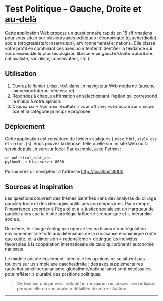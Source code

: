 # Test Politique – Gauche, Droite et [au‑delà](https://ouaisfieu.github.io/beta-test-politique/goodies/underground_test_quiz.html)

Cette [application Web](https://ouaisfieu.github.io/beta-test-politique/) propose un questionnaire rapide en 15 affirmations pour
vous situer sur plusieurs axes politiques : économique (gauche/droite), social
(progressiste/conservateur), environnemental et national. Elle classe votre
profil en combinant ces axes pour tenter d'identifier la tendance qui vous
ressemble le plus (écologiste, libertaire de gauche/droite, autoritaire,
nationaliste, socialiste, conservateur, etc.).

## Utilisation

1. Ouvrez le fichier `index.html` dans un navigateur Web moderne (aucune
   connexion Internet nécessaire).
2. Répondez à chaque affirmation en sélectionnant l'option qui correspond le
   mieux à votre opinion.
3. Cliquez sur « Voir mes résultats » pour afficher votre score sur chaque
   axe et la catégorie principale proposée.

## Déploiement

Cette application est constituée de fichiers statiques (`index.html`,
`style.css` et `script.js`). Vous pouvez la déposer telle quelle sur un site Web
ou la servir depuis un serveur local. Par exemple, avec Python :

```bash
cd political_test_app
python3 -m http.server 8000
```

Puis ouvrez un navigateur à l'adresse <http://localhost:8000>.

## Sources et inspiration

Les questions couvrent des thèmes identifiés dans des analyses du clivage
gauche/droite et des idéologies politiques contemporaines. Par exemple,
l'importance accordée à l'égalité et à la justice sociale est un marqueur de
gauche alors que la droite privilégie la liberté économique et la hiérarchie
sociale. 

De même, le clivage écologique oppose les
partisans d'une régulation environnementale forte aux défenseurs de la
croissance économique coûte que coûte, et la dimension « nationalisme » distingue
les individus favorables à la coopération internationale de ceux qui prônent
l'autonomie nationale. 

Le modèle adopte également
l'idée que les opinions ne se situent pas toujours sur un simple axe gauche/droite ; des axes
supplémentaires (autoritarisme/libertarianisme, globalisme/nationalisme) sont
nécéssaires pour refléter la pluralité des positions politiques.

> Ce test est uniquement indicatif et ne saurait remplacer une réflexion
> personnelle ou une analyse détaillée de votre situation.

---


